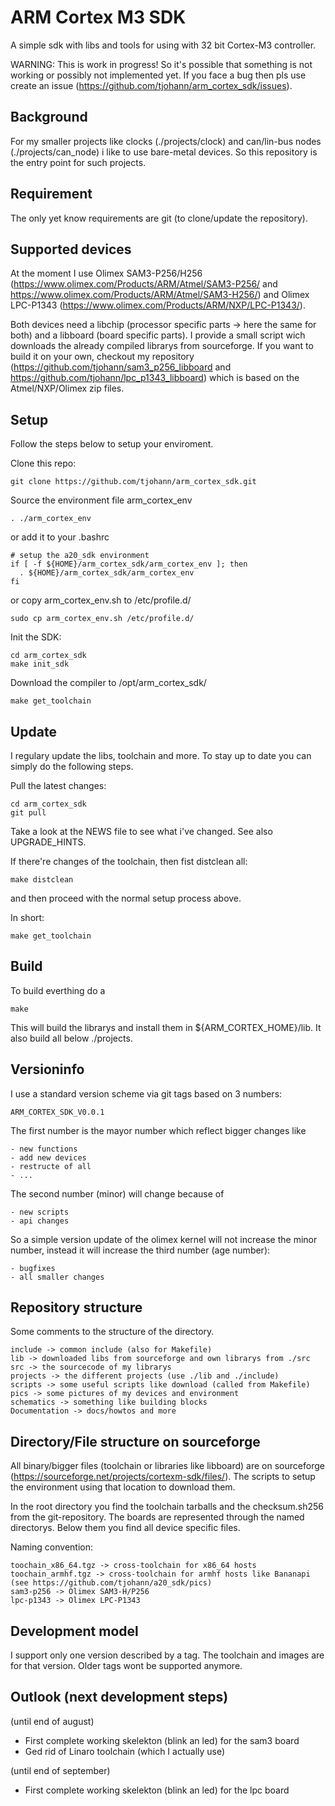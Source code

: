 ARM Cortex M3 SDK
=================

A simple sdk with libs and tools for using with 32 bit Cortex-M3 controller.

WARNING: This is work in progress! So it's possible that something is not working or possibly not implemented yet. If you face a bug then pls use create an issue (https://github.com/tjohann/arm_cortex_sdk/issues).


Background
----------

For my smaller projects like clocks (./projects/clock) and can/lin-bus nodes (./projects/can_node) i like to use bare-metal devices. So this repository is the entry point for such projects.


Requirement
-----------

The only yet know requirements are git (to clone/update the repository).


Supported devices
-----------------

At the moment I use Olimex SAM3-P256/H256 (https://www.olimex.com/Products/ARM/Atmel/SAM3-P256/ and https://www.olimex.com/Products/ARM/Atmel/SAM3-H256/) and Olimex LPC-P1343 (https://www.olimex.com/Products/ARM/NXP/LPC-P1343/).

Both devices need a libchip (processor specific parts -> here the same for both) and a libboard (board specific parts). I provide a small script wich downloads the already compiled librarys from sourceforge. If you want to build it on your own, checkout my repository (https://github.com/tjohann/sam3_p256_libboard and https://github.com/tjohann/lpc_p1343_libboard) which is based on the Atmel/NXP/Olimex zip files.


Setup
-----

Follow the steps below to setup your enviroment.

Clone this repo:

    git clone https://github.com/tjohann/arm_cortex_sdk.git


Source the environment file arm_cortex_env

    . ./arm_cortex_env

or add it to your .bashrc

    # setup the a20_sdk environment
    if [ -f ${HOME}/arm_cortex_sdk/arm_cortex_env ]; then
      . ${HOME}/arm_cortex_sdk/arm_cortex_env
    fi

or copy arm_cortex_env.sh to /etc/profile.d/

    sudo cp arm_cortex_env.sh /etc/profile.d/

Init the SDK:

    cd arm_cortex_sdk
    make init_sdk

Download the compiler to /opt/arm_cortex_sdk/

    make get_toolchain


Update
------

I regulary update the libs, toolchain and more. To stay up to date you can simply do the following steps.

Pull the latest changes:

    cd arm_cortex_sdk
    git pull

Take a look at the NEWS file to see what i've changed. See also UPGRADE_HINTS.

If there're changes of the toolchain, then fist distclean all:

    make distclean

and then proceed with the normal setup process above.

In short:

    make get_toolchain


Build
-----

To build everthing do a

	make

This will build the librarys and install them in ${ARM_CORTEX_HOME}/lib. It also build all below ./projects.


Versioninfo
-----------

I use a standard version scheme via git tags based on 3 numbers:

	ARM_CORTEX_SDK_V0.0.1

The first number is the mayor number which reflect bigger changes like

	- new functions
	- add new devices
	- restructe of all
	- ...

The second number (minor) will change because of

	- new scripts
	- api changes

So a simple version update of the olimex kernel will not increase the minor number, instead it will increase the third number (age number):

	- bugfixes
	- all smaller changes


Repository structure
--------------------

Some comments to the structure of the directory.

	include -> common include (also for Makefile)
	lib -> downloaded libs from sourceforge and own librarys from ./src
	src -> the sourcecode of my librarys
	projects -> the different projects (use ./lib and ./include)
	scripts -> some useful scripts like download (called from Makefile)
	pics -> some pictures of my devices and environment
	schematics -> something like building blocks
	Documentation -> docs/howtos and more


Directory/File structure on sourceforge
---------------------------------------

All binary/bigger files (toolchain or libraries like libboard) are on sourceforge (https://sourceforge.net/projects/cortexm-sdk/files/). The scripts to setup the environment using that location to download them.

In the root directory you find the toolchain tarballs and the checksum.sh256 from the git-repository. The boards are represented through the named directorys. Below them you find all device specific files.

Naming convention:

	toochain_x86_64.tgz -> cross-toolchain for x86_64 hosts
	toochain_armhf.tgz -> cross-toolchain for armhf hosts like Bananapi (see https://github.com/tjohann/a20_sdk/pics)
	sam3-p256 -> Olimex SAM3-H/P256
	lpc-p1343 -> Olimex LPC-P1343


Development model
-----------------

I support only one version described by a tag. The toolchain and images are for that version. Older tags wont be supported anymore.


Outlook (next development steps)
--------------------------------

(until end of august)
- First complete working skelekton (blink an led) for the sam3 board
- Ged rid of Linaro toolchain (which I actually use)

(until end of september)
- First complete working skelekton (blink an led) for the lpc board


